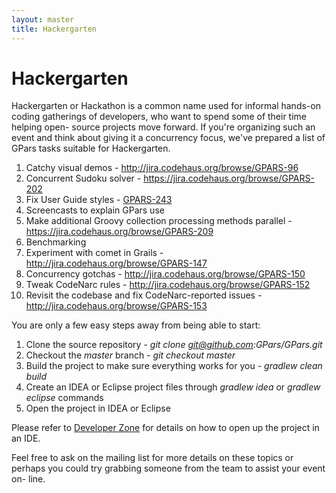 ```yaml
---
layout: master
title: Hackergarten
---
```


# Hackergarten

Hackergarten or Hackathon is a common name used for informal hands-on coding
gatherings of developers, who want to spend some of their time helping open-
source projects move forward. If you're organizing such an event and think
about giving it a concurrency focus, we've prepared a list of GPars tasks
suitable for Hackergarten.

1. Catchy visual demos - <http://jira.codehaus.org/browse/GPARS-96>
1. Concurrent Sudoku solver - <https://jira.codehaus.org/browse/GPARS-202>
1. Fix User Guide styles - [GPARS-243](http://jira.codehaus.org/browse/GPARS-243)
1. Screencasts to explain GPars use
1. Make additional Groovy collection processing methods parallel - <https://jira.codehaus.org/browse/GPARS-209>
1. Benchmarking
1. Experiment with comet in Grails - <http://jira.codehaus.org/browse/GPARS-147>
1. Concurrency gotchas - <http://jira.codehaus.org/browse/GPARS-150>
1. Tweak CodeNarc rules - <http://jira.codehaus.org/browse/GPARS-152>
1. Revisit the codebase and fix CodeNarc-reported issues - <http://jira.codehaus.org/browse/GPARS-153>

You are only a few easy steps away from being able to start:

1. Clone the source repository - _git clone git@github.com:GPars/GPars.git_
1. Checkout the _master_ branch - _git checkout master_
1. Build the project to make sure everything works for you - _gradlew clean build_
1. Create an IDEA or Eclipse project files through _gradlew idea_ or _gradlew eclipse_ commands
1. Open the project in IDEA or Eclipse

Please refer to [Developer Zone](Developer+Zone) for details on how to open up
the project in an IDE.

Feel free to ask on the mailing list for more details on these topics or
perhaps you could try grabbing someone from the team to assist your event on-
line.
